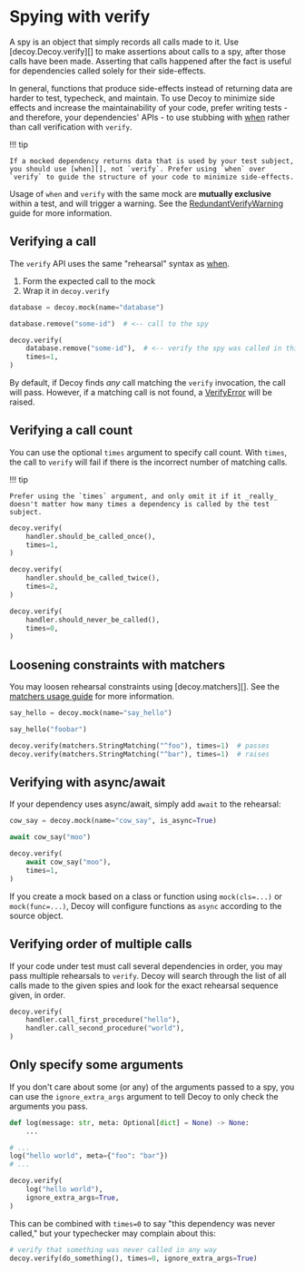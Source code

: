 # Spying with verify

A spy is an object that simply records all calls made to it. Use [decoy.Decoy.verify][] to make assertions about calls to a spy, after those calls have been made. Asserting that calls happened after the fact is useful for dependencies called solely for their side-effects.

In general, functions that produce side-effects instead of returning data are harder to test, typecheck, and maintain. To use Decoy to minimize side effects and increase the maintainability of your code, prefer writing tests - and therefore, your dependencies' APIs - to use stubbing with [when][] rather than call verification with `verify`.

!!! tip

    If a mocked dependency returns data that is used by your test subject, you should use [when][], not `verify`. Prefer using `when` over `verify` to guide the structure of your code to minimize side-effects.

Usage of `when` and `verify` with the same mock are **mutually exclusive** within a test, and will trigger a warning. See the [RedundantVerifyWarning][] guide for more information.

[when]: ./when.md
[redundantverifywarning]: ./errors-and-warnings.md#redundantverifywarning

## Verifying a call

The `verify` API uses the same "rehearsal" syntax as [when][].

1. Form the expected call to the mock
2. Wrap it in `decoy.verify`

```python
database = decoy.mock(name="database")

database.remove("some-id")  # <-- call to the spy

decoy.verify(
    database.remove("some-id"),  # <-- verify the spy was called in this manner
    times=1,
)
```

By default, if Decoy finds _any_ call matching the `verify` invocation, the call will pass. However, if a matching call is not found, a [VerifyError][] will be raised.

[verifyerror]: ./errors-and-warnings.md#verifyerror

## Verifying a call count

You can use the optional `times` argument to specify call count. With `times`, the call to `verify` will fail if there is the incorrect number of matching calls.

!!! tip

    Prefer using the `times` argument, and only omit it if it _really_ doesn't matter how many times a dependency is called by the test subject.

```python
decoy.verify(
    handler.should_be_called_once(),
    times=1,
)

decoy.verify(
    handler.should_be_called_twice(),
    times=2,
)

decoy.verify(
    handler.should_never_be_called(),
    times=0,
)
```

## Loosening constraints with matchers

You may loosen rehearsal constraints using [decoy.matchers][]. See the [matchers usage guide](./matchers.md) for more information.

```python
say_hello = decoy.mock(name="say_hello")

say_hello("foobar")

decoy.verify(matchers.StringMatching("^foo"), times=1)  # passes
decoy.verify(matchers.StringMatching("^bar"), times=1)  # raises
```

## Verifying with async/await

If your dependency uses async/await, simply add `await` to the rehearsal:

```python
cow_say = decoy.mock(name="cow_say", is_async=True)

await cow_say("moo")

decoy.verify(
    await cow_say("moo"),
    times=1,
)
```

If you create a mock based on a class or function using `mock(cls=...)` or `mock(func=...)`, Decoy will configure functions as `async` according to the source object.

## Verifying order of multiple calls

If your code under test must call several dependencies in order, you may pass multiple rehearsals to `verify`. Decoy will search through the list of all calls made to the given spies and look for the exact rehearsal sequence given, in order.

```python
decoy.verify(
    handler.call_first_procedure("hello"),
    handler.call_second_procedure("world"),
)
```

## Only specify some arguments

If you don't care about some (or any) of the arguments passed to a spy, you can use the `ignore_extra_args` argument to tell Decoy to only check the arguments you pass.

```python
def log(message: str, meta: Optional[dict] = None) -> None:
    ...

# ...
log("hello world", meta={"foo": "bar"})
# ...

decoy.verify(
    log("hello world"),
    ignore_extra_args=True,
)
```

This can be combined with `times=0` to say "this dependency was never called," but your typechecker may complain about this:

```python
# verify that something was never called in any way
decoy.verify(do_something(), times=0, ignore_extra_args=True)
```
